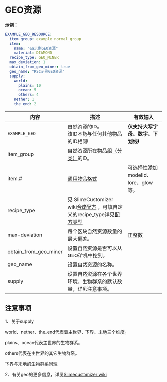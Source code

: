 # GEO资源

**示例：**

```yaml
EXAMPLE_GEO_RESOURCE:
  item_group: example_normal_group
  item:
    name: "&a示例GEO资源"
    material: DIAMOND
  recipe_type: GEO_MINER
  max_deviation: 1
  obtain_from_geo_miner: true
  geo_name: "RSC示例GEO资源"
  supply:
    world:
      plains: 10
      ocean: 5
      others: 4
    nether: 1
    the_end: 2
```

| 内容 | 描述 | 有效输入 |
| --- | ----------- | ----------------- |
| `EXAMPLE_GEO` | 自然资源的ID。<br>该ID不能与任何其他物品的ID相同! | **仅支持大写字母、数字、下划线!** |
| item_group| 自然资源所在[物品组（分类）](file/groups.md)的ID。 |
| item.# | [通用物品格式](format/universal-item-format.md)| 可选择性添加modelId、lore、glow等。 |
| recipe_type | 见 SlimeCustomizer wiki[合成配方](https://slimefun-addons-wiki.guizhanss.cn/slime-customizer/Crafting-Recipe) ，可填自定义的recipe_type详见[配方类型](file/recipe_type.md) |
| max-deviation | 每个区块自然资源数量的最大偏差。 | 正整数 |
| obtain_from_geo_miner | 设置自然资源是否可以从GEO矿机中挖到。|
| geo_name | 设置自然资源的名称。 |
| supply | 设置自然资源在各个世界环境、生物群系的默认数量，详见注意事项。 |

## 注意事项

1、关于supply

world、nether、the\_end代表着主世界、下界、末地三个维度。

plains、ocean代表主世界的生物群系。

others代表在主世界的其它生物群系。

下界与末地的生物群系同理

2、有关geo的更多信息，详见[Slimecustomizer wiki](https://slimefun-addons-wiki.guizhanss.cn/slime-customizer/Geo-Resources)
